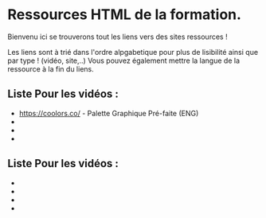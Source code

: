 # Ressources HTML de la formation.  

Bienvenu ici se trouverons tout les liens vers des sites ressources !  

Les liens sont à trié dans l'ordre alpgabetique pour plus de lisibilité ainsi que par type ! (vidéo, site,..)
Vous pouvez également mettre la langue de la ressource à la fin du liens.

## Liste Pour les vidéos :   
* https://coolors.co/ - Palette Graphique Pré-faite (ENG) 
* 
* 
* 
  
## Liste Pour les vidéos :   
* 
* 
* 
* 